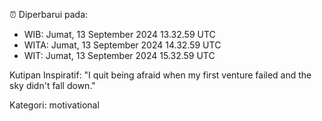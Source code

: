 ⏰ Diperbarui pada:
- WIB: Jumat, 13 September 2024 13.32.59 UTC
- WITA: Jumat, 13 September 2024 14.32.59 UTC
- WIT: Jumat, 13 September 2024 15.32.59 UTC

Kutipan Inspiratif:
"I quit being afraid when my first venture failed and the sky didn't fall down."


Kategori: motivational

